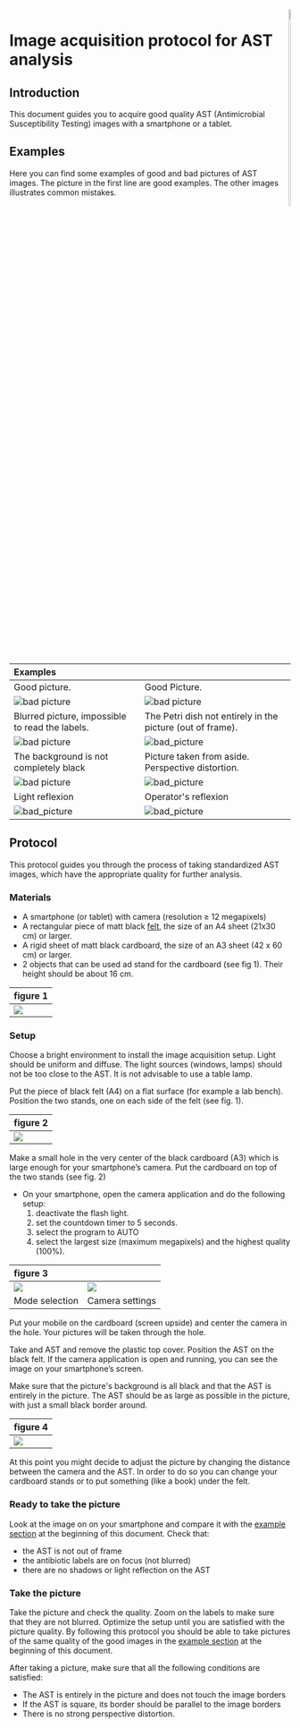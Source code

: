 <div style="float:right" align="right">
	<img src="images/logo-fsmf.png" width="30%">
</div>

# Image acquisition protocol for AST analysis #

## Introduction ##
This document guides you to acquire good quality AST (Antimicrobial Susceptibility Testing) images with a smartphone or a tablet.

## <a name="sec:examples"></a> Examples ##

Here you can find some examples of good and bad pictures of AST images.
The picture in the first line are good examples. The other images illustrates common mistakes.

| Examples                                        |                                                            |
|:------------------------------------------------|:-----------------------------------------------------------|
| Good picture.                                   | Good Picture.                                              |
| ![bad picture][good_sq]                         | ![bad picture][good_circle]                                |
| Blurred picture, impossible to read the labels. | The Petri dish not entirely in the picture (out of frame). |
| ![bad picture][bad_blurred]                     | ![bad_picture][bad_oof]                                    |
| The background is not completely black          | Picture taken from aside. Perspective distortion.          |
| ![bad picture][bad_no_black]                    | ![bad_picture][bad_pers]                                   |
| Light reflexion                                 | Operator's reflexion                                       |
| ![bad_picture][bad_reflex]                      | ![bad_picture][bad_op]                                     |

[bad_no_black]:images/IMG_20180130_205107.jpg
[good_sq]:images/IMG_20180107_183954.jpg
[good_circle]:images/IMG_20180107_184123.jpg
[bad_blurred]:images/IMG_20180107_183257.jpg
[bad_op]:images/IMG_20171225_182209_enhanced.jpg
[bad_oof]:images/bad_frame.jpg
[bad_pers]:images/bad_perspective.jpg
[bad_reflex]:images/bad_reflex.jpg


## Protocol ##

This protocol guides you through the process of taking standardized AST images, which have the appropriate quality for further analysis.

### Materials ###

- A smartphone (or tablet) with camera (resolution ≥ 12 megapixels)
- A rectangular piece of matt black [felt](https://en.wikipedia.org/wiki/Felt), the size of an A4 sheet (21x30 cm) or larger.
- A rigid sheet of matt black cardboard, the size of an A3 sheet (42 x 60 cm)  or larger.
- 2 objects that can be used ad stand for the cardboard (see fig 1). Their height should be about 16 cm.

| figure 1                          |
|:----------------------------------|
| ![](images/protocol_material.jpg) |



### Setup ###

Choose a bright environment to install the image acquisition setup.
Light should be uniform and diffuse. The light sources (windows, lamps) should not be too close to the AST.
It is not advisable to use a table lamp.

Put the piece of black felt (A4) on a flat surface (for example a lab bench). Position the two stands, one on each side of the felt (see fig. 1).

| figure 2                       |
|:-------------------------------|
| ![](images/protocol_setup.jpg) |


Make a small hole in the very center of the black cardboard (A3) which is large enough for your smartphone’s camera.
Put the cardboard on top of the two stands (see fig. 2)
- On your smartphone, open the camera application and do the following setup:
	1. deactivate the flash light.
	2. set the countdown timer to 5 seconds.
	3. select the program to AUTO
	4. select the largest size (maximum megapixels) and the highest quality (100%). 
	

| figure 3                        |                                        |
|:--------------------------------|----------------------------------------|
| ![](images/Screenshot_AUTO.png) | ![](images/Screenshot_SizeQuality.png) |
| Mode selection                  | Camera settings                        |


Put your mobile on the cardboard (screen upside) and center the camera in the hole. Your pictures will be taken through the hole.

Take and AST and remove the plastic top cover. Position the AST on the black felt.
If the camera application is open and running, you can see the image on your smartphone’s screen.

Make sure that the picture's background is all black and that the AST is entirely in the picture.
The AST should be as large as possible in the picture, with just a small black border around.

	
| figure 4                             |
|:-------------------------------------|
| ![](images/protocol_setup_final.jpg) |


At this point you might decide to adjust the picture by changing the distance between the camera and the AST.
In order to do so you can change your cardboard stands or to put something (like a book) under the felt.

### Ready to take the picture ###

Look at the image on on your smartphone and compare it with the [example section](#sec:examples) at the beginning of this document.
Check that:
- the AST is not out of frame
- the antibiotic labels are on focus (not blurred)
- there are no shadows or light reflection on the AST

### Take the picture ###

Take the picture and check the quality. Zoom on the labels to make sure that they are not blurred. 
Optimize the setup until you are satisfied with the picture quality.
By following this protocol you should be able to take pictures of the same quality of the good images in the [example section](#sec:examples) at the beginning of this document.

After taking a picture, make sure that all the following conditions are satisfied:
   - The AST is entirely in the picture and does not touch the image borders
   - If the AST is square, its border should be parallel to the image borders
   - There is no strong perspective distortion.
	
